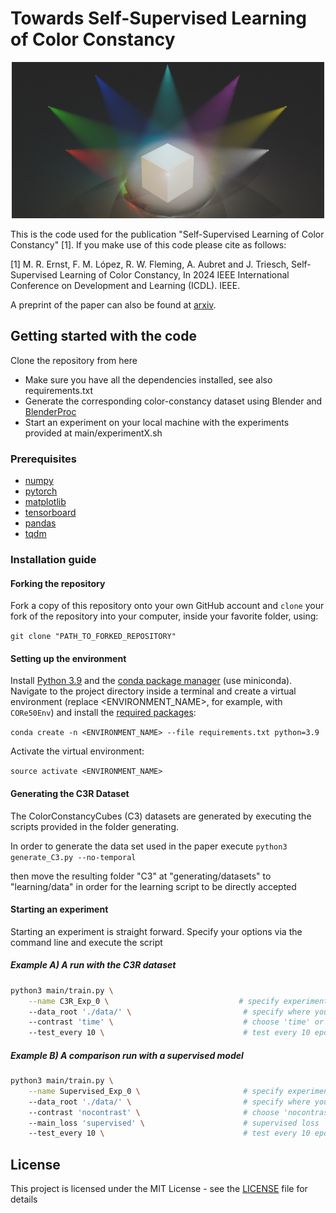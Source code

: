 # Towards Self-Supervised Learning of Color Constancy

<p align="center">
  <img src="https://github.com/mrernst/ColorConstancyLearning/blob/main/img/header.png" width="500">


This is the code used for the publication "Self-Supervised Learning of Color Constancy" [1]. If you make use of this code please cite as follows:

[1] M. R. Ernst, F. M. López, R. W. Fleming, A. Aubret and J. Triesch, Self-Supervised Learning of Color Constancy, In 2024 IEEE International Conference on Development and Learning (ICDL). IEEE. 

A preprint of the paper can also be found at [arxiv](https://arxiv.org/abs/2404.08127).

## Getting started with the code
 Clone the repository from here
* Make sure you have all the dependencies installed, see also requirements.txt
* Generate the corresponding color-constancy dataset using Blender and [BlenderProc]()
* Start an experiment on your local machine with the experiments provided at main/experimentX.sh


### Prerequisites

* [numpy](http://www.numpy.org/)
* [pytorch](https://www.pytorch.org/)
* [matplotlib](https://matplotlib.org/)
* [tensorboard](https://tensorflow.org/)
* [pandas](https://pandas.pydata.org)
* [tqdm](https://pypi.org/project/tqdm/)


### Installation guide

#### Forking the repository

Fork a copy of this repository onto your own GitHub account and `clone` your fork of the repository into your computer, inside your favorite folder, using:

`git clone "PATH_TO_FORKED_REPOSITORY"`

#### Setting up the environment

Install [Python 3.9](https://www.python.org/downloads/release/python-395/) and the [conda package manager](https://conda.io/miniconda.html) (use miniconda). Navigate to the project directory inside a terminal and create a virtual environment (replace <ENVIRONMENT_NAME>, for example, with `CORe50Env`) and install the [required packages](requirements.txt):

`conda create -n <ENVIRONMENT_NAME> --file requirements.txt python=3.9`

Activate the virtual environment:

`source activate <ENVIRONMENT_NAME>`


#### Generating the C3R Dataset

The ColorConstancyCubes (C3) datasets are generated by executing the scripts provided in the folder generating.

In order to generate the data set used in the paper execute
`python3 generate_C3.py --no-temporal`

then move the resulting folder "C3" at "generating/datasets" to "learning/data" in order for the learning script to be directly accepted


#### Starting an experiment
Starting an experiment is straight forward. Specify your options via the command line and execute the script

##### Example A) A run with the C3R dataset
```bash
python3 main/train.py \
	--name C3R_Exp_0 \                             # specify experiment name
	--data_root './data/' \                         # specify where you put the CORe50 dataset
	--contrast 'time' \                             # choose 'time' or 'combined' for -TT or TT+
	--test_every 10 \                               # test every 10 epochs
```


##### Example B) A comparison run with a supervised model
```bash
python3 main/train.py \
	--name Supervised_Exp_0 \                       # specify experiment name
	--data_root './data/' \                         # specify where you put the CORe50 dataset
	--contrast 'nocontrast' \                       # choose 'nocontrast' for supervised experiments
	--main_loss 'supervised' \                      # supervised loss
	--test_every 10 \                               # test every 10 epochs

```



## License

This project is licensed under the MIT License - see the [LICENSE](LICENSE) file for details